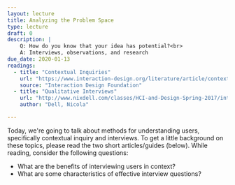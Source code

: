 ```yaml
---
layout: lecture
title: Analyzing the Problem Space
type: lecture
draft: 0
description: |
    Q: How do you know that your idea has potential?<br>
    A: Interviews, observations, and research
due_date: 2020-01-13
readings:
  - title: "Contextual Inquiries"
    url: "https://www.interaction-design.org/literature/article/contextual-interviews-and-how-to-handle-them"
    source: "Interaction Design Foundation"
  - title: "Qualitative Interviews"
    url: "http://www.nixdell.com/classes/HCI-and-Design-Spring-2017/interview-strategies.pdf"
    author: "Dell, Nicola"

---
```

Today, we're going to talk about methods for understanding users, specifically contextual inquiry and interviews.  To get a little background on these topics, please read the  two short articles/guides (below). While reading, consider the following questions:

* What are the benefits of interviewing users in context?
* What are some characteristics of effective interview questions?